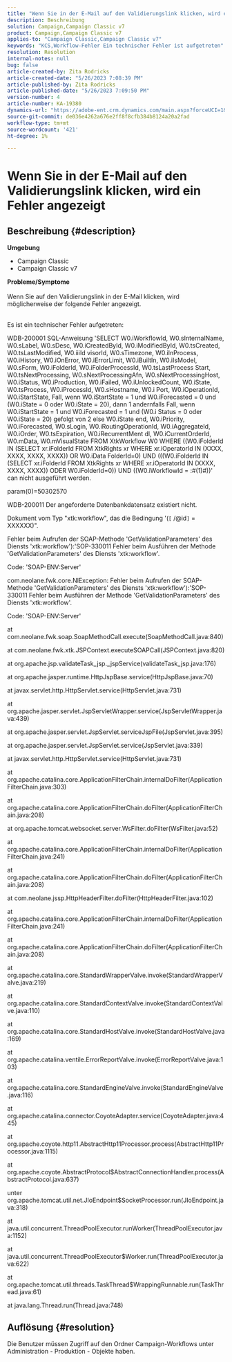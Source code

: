 ```yaml
---
title: "Wenn Sie in der E-Mail auf den Validierungslink klicken, wird ein Fehler angezeigt."
description: Beschreibung
solution: Campaign,Campaign Classic v7
product: Campaign,Campaign Classic v7
applies-to: "Campaign Classic,Campaign Classic v7"
keywords: "KCS,Workflow-Fehler Ein technischer Fehler ist aufgetreten"
resolution: Resolution
internal-notes: null
bug: false
article-created-by: Zita Rodricks
article-created-date: "5/26/2023 7:08:39 PM"
article-published-by: Zita Rodricks
article-published-date: "5/26/2023 7:09:50 PM"
version-number: 4
article-number: KA-19380
dynamics-url: "https://adobe-ent.crm.dynamics.com/main.aspx?forceUCI=1&pagetype=entityrecord&etn=knowledgearticle&id=9520e7b5-f8fb-ed11-8849-6045bd0063aa"
source-git-commit: de036e4262a676e2ff8f8cfb384b8124a20a2fad
workflow-type: tm+mt
source-wordcount: '421'
ht-degree: 1%

---
```


# Wenn Sie in der E-Mail auf den Validierungslink klicken, wird ein Fehler angezeigt

## Beschreibung {#description}

<b>Umgebung</b>
- Campaign Classic
- Campaign Classic v7



<b>Probleme/Symptome</b><br><br>Wenn Sie auf den Validierungslink in der E-Mail klicken, wird möglicherweise der folgende Fehler angezeigt.<br><br>


Es ist ein technischer Fehler aufgetreten:

WDB-200001 SQL-Anweisung &#39;SELECT W0.iWorkflowId, W0.sInternalName, W0.sLabel, W0.sDesc, W0.iCreatedById, W0.iModifiedById, W0.tsCreated, W0.tsLastModified, W0.iiiId visorId, W0.sTimezone, W0.iInProcess, W0.iHistory, W0.iOnError, W0.iErrorLimit, W0.iBuiltIn, W0.iIsModel, W0.sForm, W0.iFolderId, W0.iFolderProcessId, W0.tsLastProcess Start, W0.tsNextProcessing, W0.sNextProcessingAfn, W0.sNextProcessingHost, W0.iStatus, W0.iProduction, W0.iFailed, W0.iUnlockedCount, W0.iState, W0.tsProcess, W0.iProcessId, W0.sHostname, W0.i Port, W0.iOperationId, W0.iStartState, Fall, wenn W0.iStartState = 1 und W0.iForecasted = 0 und (W0.iState = 0 oder W0.iState = 20), dann 1 andernfalls Fall, wenn W0.iStartState = 1 und W0.iForecasted = 1 und (W0.i Status = 0 oder W0.iState = 20) gefolgt von 2 else W0.iState end, W0.iPriority, W0.iForecasted, W0.sLogin, W0.iRoutingOperationId, W0.iAggregateId, W0.iOrder, W0.tsExpiration, W0.iRecurrentMent dl, W0.iCurrentOrderId, W0.mData, W0.mVisualState FROM XtkWorkflow W0 WHERE ((W0.iFolderId IN (SELECT xr.iFolderId FROM XtkRights xr WHERE xr.iOperatorId IN (XXXX, XXXX, XXXX, XXXX)) OR W0.iData FolderId=0) UND (((W0.iFolderId IN (SELECT xr.iFolderId FROM XtkRights xr WHERE xr.iOperatorId IN (XXXX, XXXX, XXXX)) ODER W0.iFolderId=0)) UND ((W0.iWorkflowId = :#(1)#))&#39; can nicht ausgeführt werden.

param(0)=50302570



WDB-200011 Der angeforderte Datenbankdatensatz existiert nicht.

Dokument vom Typ &quot;xtk:workflow&quot;, das die Bedingung &#39;(`[` /@id`]`  = XXXXXX)&quot;.



Fehler beim Aufrufen der SOAP-Methode &#39;GetValidationParameters&#39; des Diensts &#39;xtk:workflow&#39;):&#39;SOP-330011 Fehler beim Ausführen der Methode &#39;GetValidationParameters&#39; des Diensts &#39;xtk:workflow&#39;.



Code: &#39;SOAP-ENV:Server&#39;

com.neolane.fwk.core.NlException: Fehler beim Aufrufen der SOAP-Methode &#39;GetValidationParameters&#39; des Diensts &#39;xtk:workflow&#39;):&#39;SOP-330011 Fehler beim Ausführen der Methode &#39;GetValidationParameters&#39; des Diensts &#39;xtk:workflow&#39;.

Code: &#39;SOAP-ENV:Server&#39;

at com.neolane.fwk.soap.SoapMethodCall.execute(SoapMethodCall.java:840)

at com.neolane.fwk.xtk.JSPContext.executeSOAPCall(JSPContext.java:820)

at org.apache.jsp.validateTask_jsp._jspService(validateTask_jsp.java:176)

at org.apache.jasper.runtime.HttpJspBase.service(HttpJspBase.java:70)

at javax.servlet.http.HttpServlet.service(HttpServlet.java:731)

at org.apache.jasper.servlet.JspServletWrapper.service(JspServletWrapper.java:439)

at org.apache.jasper.servlet.JspServlet.serviceJspFile(JspServlet.java:395)

at org.apache.jasper.servlet.JspServlet.service(JspServlet.java:339)

at javax.servlet.http.HttpServlet.service(HttpServlet.java:731)

at org.apache.catalina.core.ApplicationFilterChain.internalDoFilter(ApplicationFilterChain.java:303)

at org.apache.catalina.core.ApplicationFilterChain.doFilter(ApplicationFilterChain.java:208)

at org.apache.tomcat.websocket.server.WsFilter.doFilter(WsFilter.java:52)

at org.apache.catalina.core.ApplicationFilterChain.internalDoFilter(ApplicationFilterChain.java:241)

at org.apache.catalina.core.ApplicationFilterChain.doFilter(ApplicationFilterChain.java:208)

at com.neolane.jssp.HttpHeaderFilter.doFilter(HttpHeaderFilter.java:102)

at org.apache.catalina.core.ApplicationFilterChain.internalDoFilter(ApplicationFilterChain.java:241)

at org.apache.catalina.core.ApplicationFilterChain.doFilter(ApplicationFilterChain.java:208)

at org.apache.catalina.core.StandardWrapperValve.invoke(StandardWrapperValve.java:219)

at org.apache.catalina.core.StandardContextValve.invoke(StandardContextValve.java:110)

at org.apache.catalina.core.StandardHostValve.invoke(StandardHostValve.java:169)

at org.apache.catalina.ventile.ErrorReportValve.invoke(ErrorReportValve.java:103)

at org.apache.catalina.core.StandardEngineValve.invoke(StandardEngineValve.java:116)

at org.apache.catalina.connector.CoyoteAdapter.service(CoyoteAdapter.java:445)

at org.apache.coyote.http11.AbstractHttp11Processor.process(AbstractHttp11Processor.java:1115)

at org.apache.coyote.AbstractProtocol$AbstractConnectionHandler.process(AbstractProtocol.java:637)

unter org.apache.tomcat.util.net.JIoEndpoint$SocketProcessor.run(JIoEndpoint.java:318)

at java.util.concurrent.ThreadPoolExecutor.runWorker(ThreadPoolExecutor.java:1152)

at java.util.concurrent.ThreadPoolExecutor$Worker.run(ThreadPoolExecutor.java:622)

at org.apache.tomcat.util.threads.TaskThread$WrappingRunnable.run(TaskThread.java:61)

at java.lang.Thread.run(Thread.java:748)


## Auflösung {#resolution}


Die Benutzer müssen Zugriff auf den Ordner Campaign-Workflows unter Administration - Produktion - Objekte haben.
